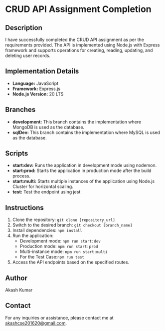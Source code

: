 # CRUD API Assignment Completion

## Description
I have successfully completed the CRUD API assignment as per the requirements provided. The API is implemented using Node.js with Express framework and supports operations for creating, reading, updating, and deleting user records.
## Implementation Details
- **Language:** JavaScript
- **Framework:** Express.js
- **Node.js Version:** 20 LTS

## Branches
- **development:** This branch contains the implementation where MongoDB is used as the database.
- **sqlDev:** This branch contains the implementation where MySQL is used as the database.

## Scripts
- **start:dev:** Runs the application in development mode using nodemon.
- **start:prod:** Starts the application in production mode after the build process.
- **start:multi:** Starts multiple instances of the application using Node.js Cluster for horizontal scaling.
- **test:** Test the endpoint using jest

## Instructions
1. Clone the repository: `git clone [repository_url]`
2. Switch to the desired branch: `git checkout [branch_name]`
3. Install dependencies: `npm install`
4. Run the application:
   - Development mode: `npm run start:dev`
   - Production mode: `npm run start:prod`
   - Multi-instance mode: `npm run start:multi`
   - For the Test Case:`npm run test`
5. Access the API endpoints based on the specified routes.


## Author
Akash Kumar

## Contact
For any inquiries or assistance, please contact me at akashcse201620@gmail.com.
